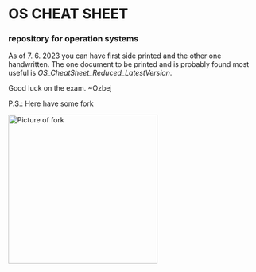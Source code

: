 # OS CHEAT SHEET
### repository for operation systems

As of 7. 6. 2023 you can have first side printed and the other one handwritten. The one document to be printed and is probably found most useful is _OS\_CheatSheet\_Reduced\_LatestVersion_.

Good luck on the exam.
~Ozbej

P.S.: Here have some fork

<img src="https://m.media-amazon.com/images/I/61h743o6naL.jpg" alt="Picture of fork" width=300px height=300px>
